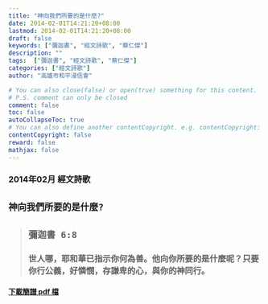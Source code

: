 ```yaml
---
title: "神向我們所要的是什麼?"
date: 2014-02-01T14:21:20+08:00
lastmod: 2014-02-01T14:21:20+08:00
draft: false
keywords: ["彌迦書", "經文詩歌", "蔡仁傑"]
description: ""
tags:  ["彌迦書", "經文詩歌", "蔡仁傑"]
categories: ["經文詩歌"]
author: "高雄市和平浸信會"

# You can also close(false) or open(true) something for this content.
# P.S. comment can only be closed
comment: false
toc: false
autoCollapseToc: true
# You can also define another contentCopyright. e.g. contentCopyright: "This is another copyright."
contentCopyright: false
reward: false
mathjax: false
---
```


### 2014年02月 經文詩歌

## `神向我們所要的是什麼?`

> ## `彌迦書 6:8`
> 
> ### 世人哪，耶和華已指示你何為善。他向你所要的是什麼呢？只要你行公義，好憐憫，存謙卑的心，與你的神同行。

#### [下載簡譜 pdf 檔](/pdf-h/h201402.pdf "神向我們所要的是什麼?")